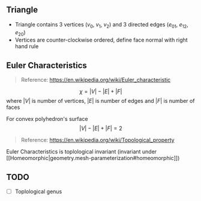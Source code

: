 
## Triangle
- Triangle contains 3 vertices ($v_0$, $v_1$, $v_2$) and 3 directed edges ($e_{01}$, $e_{12}$, $e_{20}$)
- Vertices are counter-clockwise ordered, define face normal with right hand rule

## Euler Characteristics
> Reference: https://en.wikipedia.org/wiki/Euler_characteristic

$$
\chi = |V| - |E| + |F|
$$
where $|V|$ is number of vertices, $|E|$ is number of edges and $|F|$ is number of faces

For convex polyhedron's surface
$$
|V| - |E| + |F| = 2
$$

> Reference: https://en.wikipedia.org/wiki/Topological_property

Euler Characteristics is toplological invariant (invariant under [[Homeomorphic|geometry.mesh-parameterization#homeomorphic]])

## TODO
- [ ] Toplological genus